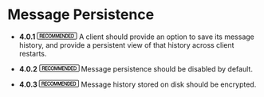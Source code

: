Message Persistence
===================

- **4.0.1** ![](/badge/rec.png) A client should provide an option to save its message
  history, and provide a persistent view of that history across client
  restarts.

- **4.0.2** ![](/badge/rec.png) Message persistence should be disabled by default.

- **4.0.3** ![](/badge/rec.png) Message history stored on disk should be encrypted.
